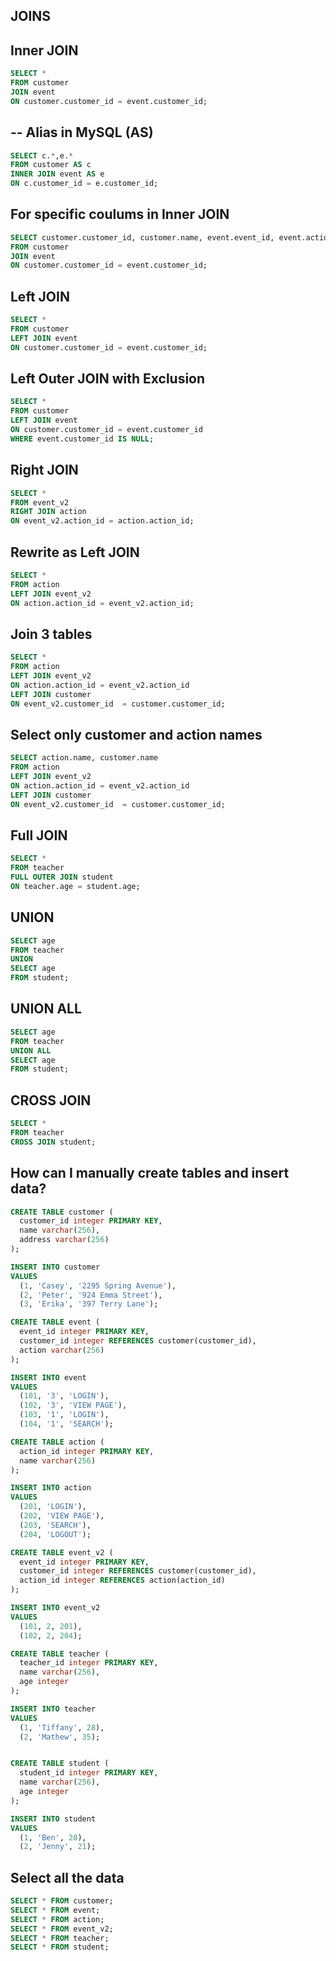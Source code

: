 ##      JOINS

## Inner JOIN

```sql
SELECT *
FROM customer
JOIN event
ON customer.customer_id = event.customer_id;
```

## -- Alias in MySQL (AS)

```sql
SELECT c.*,e.* 
FROM customer AS c 
INNER JOIN event AS e
ON c.customer_id = e.customer_id;
```

## For specific coulums in Inner JOIN

```sql 
SELECT customer.customer_id, customer.name, event.event_id, event.action
FROM customer
JOIN event
ON customer.customer_id = event.customer_id;
```

## Left JOIN

```sql
SELECT *
FROM customer
LEFT JOIN event
ON customer.customer_id = event.customer_id;
```

## Left Outer JOIN with Exclusion

```sql
SELECT *
FROM customer
LEFT JOIN event
ON customer.customer_id = event.customer_id
WHERE event.customer_id IS NULL;
```

## Right JOIN

```sql
SELECT *
FROM event_v2
RIGHT JOIN action
ON event_v2.action_id = action.action_id;
```

## Rewrite as Left JOIN

```sql
SELECT *
FROM action
LEFT JOIN event_v2
ON action.action_id = event_v2.action_id;
```

## Join 3 tables

```sql
SELECT * 
FROM action
LEFT JOIN event_v2
ON action.action_id = event_v2.action_id 
LEFT JOIN customer
ON event_v2.customer_id  = customer.customer_id;
```

## Select only customer and action names

```sql
SELECT action.name, customer.name
FROM action
LEFT JOIN event_v2
ON action.action_id = event_v2.action_id 
LEFT JOIN customer
ON event_v2.customer_id  = customer.customer_id;
```

## Full JOIN

```sql
SELECT *
FROM teacher
FULL OUTER JOIN student
ON teacher.age = student.age;
```

## UNION

```sql
SELECT age
FROM teacher
UNION
SELECT age
FROM student;
```

## UNION ALL

```sql
SELECT age
FROM teacher
UNION ALL
SELECT age
FROM student;
```

## CROSS JOIN

```sql
SELECT *
FROM teacher
CROSS JOIN student;
```

## How can I manually create tables and insert data?

```sql
CREATE TABLE customer (
  customer_id integer PRIMARY KEY, 
  name varchar(256), 
  address varchar(256)
);

INSERT INTO customer
VALUES 
  (1, 'Casey', '2295 Spring Avenue'), 
  (2, 'Peter', '924 Emma Street'), 
  (3, 'Erika', '397 Terry Lane');

CREATE TABLE event (
  event_id integer PRIMARY KEY, 
  customer_id integer REFERENCES customer(customer_id), 
  action varchar(256)
);

INSERT INTO event
VALUES 
  (101, '3', 'LOGIN'),
  (102, '3', 'VIEW PAGE'),
  (103, '1', 'LOGIN'),
  (104, '1', 'SEARCH');

CREATE TABLE action (
  action_id integer PRIMARY KEY, 
  name varchar(256)
);

INSERT INTO action
VALUES 
  (201, 'LOGIN'),
  (202, 'VIEW PAGE'),
  (203, 'SEARCH'),
  (204, 'LOGOUT');

CREATE TABLE event_v2 (
  event_id integer PRIMARY KEY, 
  customer_id integer REFERENCES customer(customer_id), 
  action_id integer REFERENCES action(action_id)
);

INSERT INTO event_v2
VALUES 
  (101, 2, 201),
  (102, 2, 204);

CREATE TABLE teacher (
  teacher_id integer PRIMARY KEY, 
  name varchar(256), 
  age integer
);

INSERT INTO teacher
VALUES 
  (1, 'Tiffany', 28),
  (2, 'Mathew', 35);


CREATE TABLE student (
  student_id integer PRIMARY KEY, 
  name varchar(256), 
  age integer
);

INSERT INTO student
VALUES 
  (1, 'Ben', 28),
  (2, 'Jenny', 21);
```

## Select all the data

```sql
SELECT * FROM customer;
SELECT * FROM event;
SELECT * FROM action;
SELECT * FROM event_v2;
SELECT * FROM teacher;
SELECT * FROM student;
```
